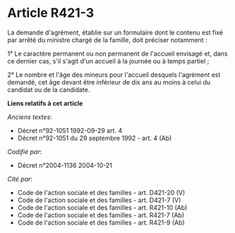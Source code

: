 # Article R421-3

La demande d'agrément, établie sur un formulaire dont le contenu est fixé par arrêté du ministre chargé de la famille, doit
préciser notamment :

1° Le caractère permanent ou non permanent de l'accueil envisagé et, dans ce dernier cas, s'il s'agit d'un accueil à la
journée ou à temps partiel ;

2° Le nombre et l'âge des mineurs pour l'accueil desquels l'agrément est demandé, cet âge devant être inférieur de dix ans au
moins à celui du candidat ou de la candidate.

**Liens relatifs à cet article**

_Anciens textes_:

  - Décret n°92-1051 1992-09-29 art. 4
  - Décret n°92-1051 du 29 septembre 1992 - art. 4 (Ab)

_Codifié par_:

  - Décret n°2004-1136 2004-10-21

_Cité par_:

  - Code de l'action sociale et des familles - art. D421-20 (V)
  - Code de l'action sociale et des familles - art. D421-7 (V)
  - Code de l'action sociale et des familles - art. R421-10 (Ab)
  - Code de l'action sociale et des familles - art. R421-7 (Ab)
  - Code de l'action sociale et des familles - art. R421-9 (Ab)

